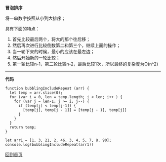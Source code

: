 **冒泡排序**

将一串数字按照从小到大排序； 

具有下面的特点：
1. 首先比较最后两个，将大的那个往后移；
2. 然后再次进行比较倒数第二和第三个，继续上面的操作；
3. 当一轮下来的时候，最小的应该在最左边；
4. 然后开始新的一轮比较；
5. 第一轮比较n-1，第二轮比较n-2，最后比较1次，所以最终的复杂度为O(n^2)

***

**代码**
```
function bubblingIncludeRepeat (arr) {
  let temp = arr.slice(0);
  for (var i = 0, len = temp.length; i < len; i++ ) {
    for (var j = len-1; j >= i; j--) {
      if (temp[j] < temp[j-1]) {
        [temp[j], temp[j - 1]] = [temp[j - 1], temp[j]]
      }
    }
  }
  return temp;
}

let arr1 = [1, 3, 21, 2, 46, 3, 4, 5, 7, 8, 90];
console.log(bubblingIncludeRepeat(arr1))
```
[回到首页](https://github.com/tfeng-use/algorithm-js/blob/master/README.md)